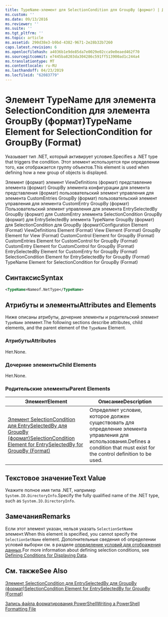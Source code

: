 ```yaml
---
title: TypeName-элемент для SelectionCondition для GroupBy (формат) | Документация Майкрософт
ms.custom: ''
ms.date: 09/13/2016
ms.reviewer: ''
ms.suite: ''
ms.tgt_pltfrm: ''
ms.topic: article
ms.assetid: 290d38e3-b9bd-4382-9671-2e28b32b7260
caps.latest.revision: 6
ms.openlocfilehash: a4036b1e9de85da7e0029e02cca9e0eaed462f70
ms.sourcegitcommit: e7445ba8203da304286c591ff513900ad1c244a4
ms.translationtype: MT
ms.contentlocale: ru-RU
ms.lasthandoff: 04/23/2019
ms.locfileid: "62083779"
---
```

# <a name="typename-element-for-selectioncondition-for-groupby-format"></a><span data-ttu-id="3ae94-102">Элемент TypeName для элемента SelectionCondition для элемента GroupBy (формат)</span><span class="sxs-lookup"><span data-stu-id="3ae94-102">TypeName Element for SelectionCondition for GroupBy (Format)</span></span>

<span data-ttu-id="3ae94-103">Указывает тип .NET, который активирует условие.</span><span class="sxs-lookup"><span data-stu-id="3ae94-103">Specifies a .NET type that triggers the condition.</span></span> <span data-ttu-id="3ae94-104">Этот элемент используется при определении того, как отображается группу объектов.</span><span class="sxs-lookup"><span data-stu-id="3ae94-104">This element is used when defining how a new group of objects is displayed.</span></span>

<span data-ttu-id="3ae94-105">Элемент (формат) элемент ViewDefinitions (формат) представление элемента (формат) GroupBy элемента конфигурации для элемента представления (формат) пользовательский элемент управления для элемента CustomEntries GroupBy (формат) пользовательский элемент управления для элемента CustomEntry GroupBy (формат) Пользовательский элемент управления для элемента EntrySelectedBy GroupBy (формат) для CustomEntry элемента SelectionCondition GroupBy (формат) для EntrySelectedBy элемента TypeName GroupBy (формат) для SelectionCondition для GroupBy (формат)</span><span class="sxs-lookup"><span data-stu-id="3ae94-105">Configuration Element (Format) ViewDefinitions Element (Format) View Element (Format) GroupBy Element for View (Format) CustomControl Element for GroupBy (Format) CustomEntries Element for CustomControl for GroupBy (Format) CustomEntry Element for CustomControl for GroupBy (Format) EntrySelectedBy Element for CustomEntry for GroupBy (Format) SelectionCondition Element for EntrySelectedBy for GroupBy (Format) TypeName Element for SelectionCondition for GroupBy  (Format)</span></span>

## <a name="syntax"></a><span data-ttu-id="3ae94-106">Синтаксис</span><span class="sxs-lookup"><span data-stu-id="3ae94-106">Syntax</span></span>

```xml
<TypeName>Nameof.NetType</TypeName>

```

## <a name="attributes-and-elements"></a><span data-ttu-id="3ae94-107">Атрибуты и элементы</span><span class="sxs-lookup"><span data-stu-id="3ae94-107">Attributes and Elements</span></span>

<span data-ttu-id="3ae94-108">Ниже описаны атрибуты, дочерние элементы и родительский элемент `TypeName` элемент.</span><span class="sxs-lookup"><span data-stu-id="3ae94-108">The following sections describe attributes, child elements, and the parent element of the `TypeName` Element.</span></span>

### <a name="attributes"></a><span data-ttu-id="3ae94-109">Атрибуты</span><span class="sxs-lookup"><span data-stu-id="3ae94-109">Attributes</span></span>

<span data-ttu-id="3ae94-110">Нет.</span><span class="sxs-lookup"><span data-stu-id="3ae94-110">None.</span></span>

### <a name="child-elements"></a><span data-ttu-id="3ae94-111">Дочерние элементы</span><span class="sxs-lookup"><span data-stu-id="3ae94-111">Child Elements</span></span>

<span data-ttu-id="3ae94-112">Нет.</span><span class="sxs-lookup"><span data-stu-id="3ae94-112">None.</span></span>

### <a name="parent-elements"></a><span data-ttu-id="3ae94-113">Родительские элементы</span><span class="sxs-lookup"><span data-stu-id="3ae94-113">Parent Elements</span></span>

|<span data-ttu-id="3ae94-114">Элемент</span><span class="sxs-lookup"><span data-stu-id="3ae94-114">Element</span></span>|<span data-ttu-id="3ae94-115">Описание</span><span class="sxs-lookup"><span data-stu-id="3ae94-115">Description</span></span>|
|-------------|-----------------|
|[<span data-ttu-id="3ae94-116">Элемент SelectionCondition для EntrySelectedBy для GroupBy (формат)</span><span class="sxs-lookup"><span data-stu-id="3ae94-116">SelectionCondition Element for EntrySelectedBy for GroupBy (Format)</span></span>](./selectioncondition-element-for-entryselectedby-for-groupby-format.md)|<span data-ttu-id="3ae94-117">Определяет условие, которое должен существовать для определение элемента управления для использования.</span><span class="sxs-lookup"><span data-stu-id="3ae94-117">Defines a condition that must exist for the control definition to be used.</span></span>|

## <a name="text-value"></a><span data-ttu-id="3ae94-118">Текстовое значение</span><span class="sxs-lookup"><span data-stu-id="3ae94-118">Text Value</span></span>

<span data-ttu-id="3ae94-119">Укажите полное имя типа .NET, например `System.IO.DirectoryInfo`.</span><span class="sxs-lookup"><span data-stu-id="3ae94-119">Specify the fully qualified name of the .NET type, such as `System.IO.DirectoryInfo`.</span></span>

## <a name="remarks"></a><span data-ttu-id="3ae94-120">Замечания</span><span class="sxs-lookup"><span data-stu-id="3ae94-120">Remarks</span></span>

<span data-ttu-id="3ae94-121">Если этот элемент указан, нельзя указать `SelectionSetName` элемент.</span><span class="sxs-lookup"><span data-stu-id="3ae94-121">When this element is specified, you cannot specify the `SelectionSetName` element.</span></span> <span data-ttu-id="3ae94-122">Дополнительные сведения об определении условий выборки см. в разделе [определение условий для отображения данных](./defining-conditions-for-displaying-data.md).</span><span class="sxs-lookup"><span data-stu-id="3ae94-122">For more information about defining selection conditions, see [Defining Conditions for Displaying Data](./defining-conditions-for-displaying-data.md).</span></span>

## <a name="see-also"></a><span data-ttu-id="3ae94-123">См. также</span><span class="sxs-lookup"><span data-stu-id="3ae94-123">See Also</span></span>

[<span data-ttu-id="3ae94-124">Элемент SelectionCondition для EntrySelectedBy для GroupBy (формат)</span><span class="sxs-lookup"><span data-stu-id="3ae94-124">SelectionCondition Element for EntrySelectedBy for GroupBy (Format)</span></span>](./selectioncondition-element-for-entryselectedby-for-groupby-format.md)

[<span data-ttu-id="3ae94-125">Запись файла форматирования PowerShell</span><span class="sxs-lookup"><span data-stu-id="3ae94-125">Writing a PowerShell Formatting File</span></span>](./writing-a-powershell-formatting-file.md)
